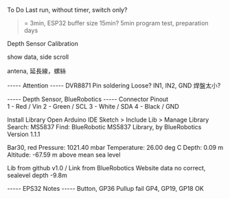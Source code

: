 To Do
Last run, without timer, switch only?
>= 3min, ESP32 buffer size 15min? 5min
program test, preparation days

Depth Sensor Calibration

show data, side scroll

antena, 延長線，螺絲

----- Attention -----
DVR8871 Pin soldering Loose?
IN1, IN2, GND
焊盤太小?


----- Depth Sensor, BlueRobotics -----
Connector Pinout	
1 - Red / Vin
2 - Green / SCL
3 - White / SDA
4 - Black / GND

Install Library
Open Arduino IDE
Sketch > Include Lib > Manage Library
Search: MS5837
Find: BlueRobotic MS5837 Library, by BlueRobotics
Version 1.1.1

Bar30, red
Pressure: 1021.40 mbar
Temperature: 26.00 deg C
Depth: 0.09 m
Altitude: -67.59 m above mean sea level


Lib from github v1.0 / Link from BlueRobotics Website
data no correct, sealevel depth -9.8m




----- EPS32 Notes -----
Button, GP36 Pullup fail
GP4, GP19, GP18 OK 